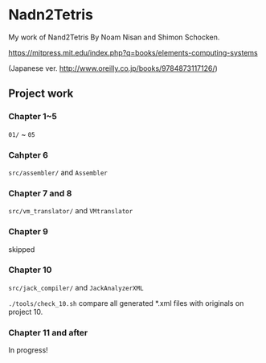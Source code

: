 # Nadn2Tetris
My work of Nand2Tetris By Noam Nisan and Shimon Schocken. 

https://mitpress.mit.edu/index.php?q=books/elements-computing-systems

(Japanese ver. http://www.oreilly.co.jp/books/9784873117126/)

## Project work

### Chapter 1~5

`01/` ~ `05`

### Cahpter 6

`src/assembler/` and `Assembler`

### Chapter 7 and 8

`src/vm_translator/` and `VMtranslator`

### Chapter 9

skipped

### Chapter 10

`src/jack_compiler/` and `JackAnalyzerXML`

`./tools/check_10.sh` compare all generated *.xml files with originals on project 10.

### Chapter 11 and after

In progress!
